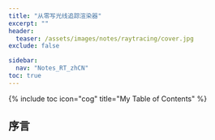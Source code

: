 ```yaml
---
title: "从零写光线追踪渲染器"
excerpt: ""
header:
  teaser: /assets/images/notes/raytracing/cover.jpg
exclude: false

sidebar:
  nav: "Notes_RT_zhCN"
toc: true
---
```

{% include toc icon="cog" title="My Table of Contents" %}
## 序言